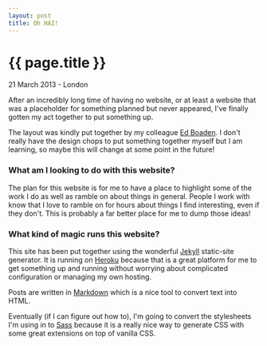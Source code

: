 ```yaml
---
layout: post
title: Oh HAI!
---
```


{{ page.title }}
================

<p class="meta">21 March 2013 - London</p>

After an incredibly long time of having no website, or at least a website that was a placeholder for something planned but never appeared, I've finally gotten my act together to put something up.

The layout was kindly put together by my colleague [Ed Boaden](http://edboaden.com). I don't really have the design chops to put something together myself but I am learning, so maybe this will change at some point in the future!

### What am I looking to do with this website?

The plan for this website is for me to have a place to highlight some of the work I do as well as ramble on about things in general. People I work with know that I love to ramble on for hours about things I find interesting, even if they don't. This is probably a far better place for me to dump those ideas!

### What kind of magic runs this website?

This site has been put together using the wonderful [Jekyll](https://github.com/mojombo/jekyll) static-site generator. It is running on [Heroku](https://heroku.com) because that is a great platform for me to get something up and running without worrying about complicated configuration or managing my own hosting.

Posts are written in [Markdown](http://daringfireball.net/projects/markdown/) which is a nice tool to convert text into HTML.

Eventually (if I can figure out how to), I'm going to convert the stylesheets I'm using in to [Sass](http://sass-lang.com/) because it is a really nice way to generate CSS with some great extensions on top of vanilla CSS.
